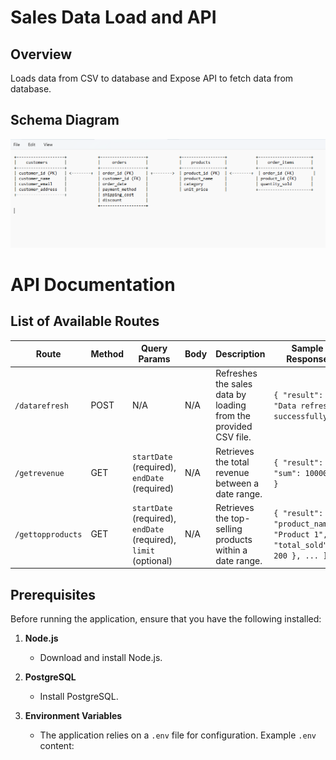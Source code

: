 # Sales Data Load and API

## Overview

Loads data from CSV to database and Expose API to fetch data from database.

## Schema Diagram

![alt text](public/schemadiagram.png)


# API Documentation

## List of Available Routes

| Route                | Method | Query Params                                  | Body                                      | Description                                                           | Sample Response                                                                  |
|----------------------|--------|-----------------------------------------------|-------------------------------------------|-----------------------------------------------------------------------|----------------------------------------------------------------------------------|
| `/datarefresh`       | POST   | N/A                                           | N/A                                       | Refreshes the sales data by loading from the provided CSV file.       | `{ "result": "Data refreshed successfully" }`                                    |
| `/getrevenue`        | GET    | `startDate` (required), `endDate` (required)   | N/A                                       | Retrieves the total revenue between a date range.                     | `{ "result": { "sum": 10000 } }`                                                 |
| `/gettopproducts`    | GET    | `startDate` (required), `endDate` (required), `limit` (optional) | N/A                                       | Retrieves the top-selling products within a date range.                | `{ "result": [ { "product_name": "Product 1", "total_sold": 200 }, ... ] }`     |

## Prerequisites

Before running the application, ensure that you have the following installed:

1. **Node.js** 
   - Download and install Node.js.

2. **PostgreSQL** 
   - Install PostgreSQL.

3. **Environment Variables**
   - The application relies on a `.env` file for configuration. Example `.env` content:
